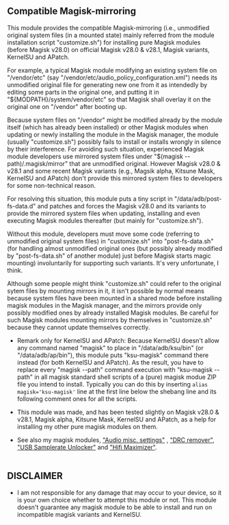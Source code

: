## Compatible Magisk-mirroring
This module provides the compatible Magisk-mirroring (i.e., unmodified original system files (in a mounted state) mainly referred from the module installation script "customize.sh") for installing pure Magisk modules (before Magisk v28.0) on official Magisk v28.0 & v28.1, Magisk variants, KernelSU and APatch.
<br/>

For example, a typical Magisk module modifying an existing system file on "/vendor/etc" (say "/vendor/etc/audio_policy_configuration.xml") needs its unmodified original file for generating new one from it as intendedly by editing some parts in the original one, and putting it in "${MODPATH}/system/vendor/etc" so that Magisk shall overlay it on the original one on "/vendor" after booting up.

Because system files on "/vendor" might be modified already by the module itself (which has already been installed) or other Magisk modules when updating or newly installing the module in the Magisk manager, the module (usually "customize.sh") possibly fails to install or installs wrongly in silence by their interference. For avoiding such situation, experienced Magisk module developers use mirrored system files under "$(magisk --path)/.magisk/mirror" that are unmodified original. However Magisk v28.0 & v28.1 and some recent Magisk variants (e.g., Magsik alpha, Kitsune Mask, KernelSU and APatch) don't provide this mirrored system files to developers for some non-technical reason.

For resolving this situation, this module puts a tiny script in "/data/adb/post-fs-data.d" and patches and forces the Magisk v28.0 and its variants to provide the mirrored system files when updating, installing and even executing Magisk modules thereafter (but mainly for "customize.sh").

Without this module, developers must move some code (referring to unmodified original system files) in "customize.sh" into "post-fs-data.sh" (for handling almost unmodified original ones (but possibly already modified by "post-fs-data.sh" of another module) just before Magisk starts magic mounting) involuntarily for supporting such variants. It's very unfortunate, I think.

Although some people might think "customize.sh" could refer to the original sytem files by mounting mirrors in it, it isn't possible by normal means because system files have been mounted in a shared mode before installing magisk modules in the Magisk manager, and the mirrors provide only possibly modified ones by already installed Magisk modules. Be careful for such Magisk modules mounting mirrors by themselves in "customize.sh" because they cannot update themselves correctly.
<br/>

* Remark only for KernelSU and APatch: Because KernelSU doesn't allow any command named "magisk" to place in "/data/adb/ksu/bin" (or "/data/adb/ap/bin"), this module puts "ksu-magisk" command there instead (for both KernelSU and APatch). As the result, you have to replace every "magisk --path" command execution with "ksu-magisk --path" in all magisk standard shell scripts of a (pure) magisk modue ZIP file you intend to install. Typically you can do this by inserting `alias magisk='ksu-magisk'` line at the first line below the shebang line and its following comment ones for all the scripts.

* This module was made, and has been tested slightly on Magisk v28.0 & v28.1, Magisk alpha, Kitsune Mask, KernelSU and APatch, as a help for installing my other pure magisk modules on them.

* See also my magisk modules, ["Audio misc. settings"](https://github.com/Magisk-Modules-Alt-Repo/audio-misc-settings) , ["DRC remover"](https://github.com/Magisk-Modules-Alt-Repo/drc-remover), ["USB Samplerate Unlocker"](https://github.com/Magisk-Modules-Alt-Repo/usb-samplerate-unlocker) and ["Hifi Maximizer"](https://github.com/yzyhk904/hifi-maximizer-mod).
<br/><br/>

## DISCLAIMER

* I am not responsible for any damage that may occur to your device, so it is your own choice whether to attempt this module or not. This module doesn't guarantee any magisk module to be able to install and run on incompatible magisk variants and KernelSU.
<br/>

##
